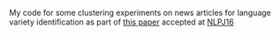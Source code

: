 My code for some clustering experiments on news articles for language variety identification
as part of [this paper](https://www.academia.edu/28481736/A_Computational_Approach_to_the_Study_of_Portuguese_Newspapers_Published_in_Macau) accepted at [NLPJ16](http://nlpj2016.fbk.eu/)

